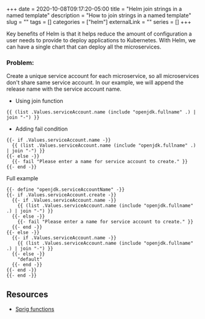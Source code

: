 +++ 
date = 2020-10-08T09:17:20-05:00
title = "Helm join strings in a named template"
description = "How to join strings in a named template"
slug = "" 
tags = []
categories = ["helm"]
externalLink = ""
series = []
+++

Key benefits of Helm is that it helps reduce the amount of configuration a user needs to provide to deploy applications to Kubernetes. With Helm, we can have a single chart that can deploy all the microservices. 

### Problem:

Create a unique service account for each microservice, so all microservices don't share same service account. In our example, we will append the release name with the service account name.

* Using join function

```
{{ (list .Values.serviceAccount.name (include "openjdk.fullname" .) | join "-") }} 
```

* Adding fail condition

```
{{- if .Values.serviceAccount.name -}} 
  {{ (list .Values.serviceAccount.name (include "openjdk.fullname" .) | join "-") }} 
{{- else -}} 
  {{- fail "Please enter a name for service account to create." }} 
{{- end -}}
```

Full example

```
{{- define "openjdk.serviceAccountName" -}}
{{- if .Values.serviceAccount.create -}} 
  {{- if .Values.serviceAccount.name -}} 
    {{ (list .Values.serviceAccount.name (include "openjdk.fullname" .) | join "-") }} 
  {{- else -}} 
    {{- fail "Please enter a name for service account to create." }} 
  {{- end -}}
{{- else -}} 
  {{- if .Values.serviceAccount.name -}} 
    {{ (list .Values.serviceAccount.name (include "openjdk.fullname" .) | join "-") }} 
  {{- else -}} 
    "default" 
  {{- end -}}
{{- end -}}
{{- end -}}
```

## Resources

- [Sprig functions](https://github.com/Masterminds/sprig)
